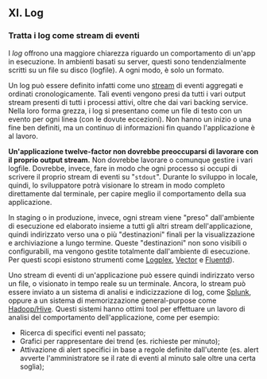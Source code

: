 ## XI. Log
### Tratta i log come stream di eventi

I *log* offrono una maggiore chiarezza riguardo un comportamento di un'app in esecuzione. In ambienti basati su server, questi sono tendenzialmente scritti su un file su disco (logfile). A ogni modo, è solo un formato.

Un log può essere definito infatti come uno [stream](https://adam.herokuapp.com/past/2011/4/1/logs_are_streams_not_files/) di eventi aggregati e ordinati cronologicamente. Tali eventi vengono presi da tutti i vari output stream presenti di tutti i processi attivi, oltre che dai vari backing service. Nella loro forma grezza, i log si presentano come un file di testo con un evento per ogni linea (con le dovute eccezioni). Non hanno un inizio o una fine ben definiti, ma un continuo di informazioni fin quando l'applicazione è al lavoro.

**Un'applicazione twelve-factor non dovrebbe preoccuparsi di lavorare con il proprio output stream.** Non dovrebbe lavorare o comunque gestire i vari logfile. Dovrebbe, invece, fare in modo che ogni processo si occupi di scrivere il proprio stream di eventi su "`stdout`". Durante lo sviluppo in locale, quindi, lo sviluppatore potrà visionare lo stream in modo completo direttamente dal terminale, per capire meglio il comportamento della sua applicazione.

In staging o in produzione, invece, ogni stream viene "preso" dall'ambiente di esecuzione ed elaborato insieme a tutti gli altri stream dell'applicazione, quindi indirizzato verso una o più "destinazioni" finali per la visualizzazione e archiviazione a lungo termine. Queste "destinazioni" non sono visibili o configurabili, ma vengono gestite totalmente dall'ambiente di esecuzione. Per questi scopi esistono strumenti come [Logplex](https://github.com/heroku/logplex), [Vector](https://vector.dev) e [Fluentd](https://github.com/fluent/fluentd)).

Uno stream di eventi di un'applicazione può essere quindi indirizzato verso un file, o visionato in tempo reale su un terminale. Ancora, lo stream può essere inviato a un sistema di analisi e indicizzazione di log, come [Splunk](http://www.splunk.com/), oppure a un sistema di memorizzazione general-purpose come [Hadoop/Hive](http://hive.apache.org/). Questi sistemi hanno ottimi tool per effettuare un lavoro di analisi del comportamento dell'applicazione, come per esempio:

* Ricerca di specifici eventi nel passato;
* Grafici per rappresentare dei trend (es. richieste per minuto);
* Attivazione di alert specifici in base a regole definite dall'utente (es. alert avverte l'amministratore se il rate di eventi al minuto sale oltre una certa soglia);
